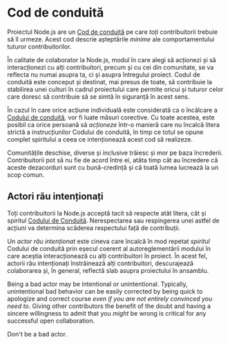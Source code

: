 # Cod de conduită

Proiectul Node.js are un [Cod de conduită](https://github.com/nodejs/admin/blob/master/CODE_OF_CONDUCT.md) pe care *toți* contribuitorii trebuie să îl urmeze. Acest cod descrie așteptările *minime* ale comportamentului tuturor contribuitorilor.

În calitate de colaborator la Node.js, modul în care alegi să acționezi și să interacționezi cu alți contribuitori, precum și cu cei din comunitate, se va reflecta nu numai asupra ta, ci și asupra întregului proiect. Codul de conduită este conceput și destinat, mai presus de toate, să contribuie la stabilirea unei culturi în cadrul proiectului care permite oricui și tuturor celor care doresc să contribuie să se simtă în siguranță în acest sens.

În cazul în care orice acțiune individuală este considerată ca o încălcare a [Codului de conduită](https://github.com/nodejs/admin/blob/master/CODE_OF_CONDUCT.md), vor fi luate măsuri corective. Cu toate acestea, este posibil ca orice persoană să *acționeze* într-o manieră care nu încalcă litera strictă a instrucțiunilor Codului de conduită, în timp ce totul se opune complet spiritului a ceea ce intenționează acest cod să realizeze.

Comunitățile deschise, diverse și inclusive trăiesc și mor pe baza încrederii. Contribuitorii pot să nu fie de acord între ei, atâta timp cât au încredere că aceste dezacorduri sunt cu bună-credință și că toată lumea lucrează la un scop comun.

## Actori rău intenționați

Toți contribuitorii la Node.js acceptă tacit să respecte atât litera, cât și spiritul [Codului de Conduită](https://github.com/nodejs/admin/blob/master/CODE_OF_CONDUCT.md). Nerespectarea sau respingerea unei astfel de acțiuni va determina scăderea respectului față de contribuții.

Un *actor rău intenționat* este cineva care încalcă în mod repetat *spiritul* Codului de conduită prin eșecul coerent al autoreglementării modului în care aceștia interacționează cu alți contribuitori în proiect. În acest fel, actorii rău intenționați înstrăinează alți contribuitori, descurajează colaborarea și, în general, reflectă slab asupra proiectului în ansamblu.

Being a bad actor may be intentional or unintentional. Typically, unintentional bad behavior can be easily corrected by being quick to apologize and correct course *even if you are not entirely convinced you need to*. Giving other contributors the benefit of the doubt and having a sincere willingness to admit that you *might* be wrong is critical for any successful open collaboration.

Don't be a bad actor.
